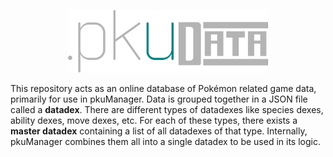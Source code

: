 <p align="center">
  <img src="logo.svg" height="100px"/>
</p>

This repository acts as an online database of Pokémon related game data, primarily for use in pkuManager. Data is grouped together in a JSON file called a **datadex**. There are different types of datadexes like species dexes, ability dexes, move dexes, etc. For each of these types, there exists a **master datadex** containing a list of all datadexes of that type. Internally, pkuManager combines them all into a single datadex to be used in its logic.